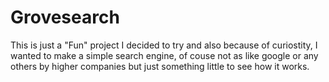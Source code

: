 # Grovesearch


This is just a "Fun" project I decided to try and also because of curiostity, I wanted to make a simple search engine, of couse not as like google or any others by higher companies but just something little to see how it works.
